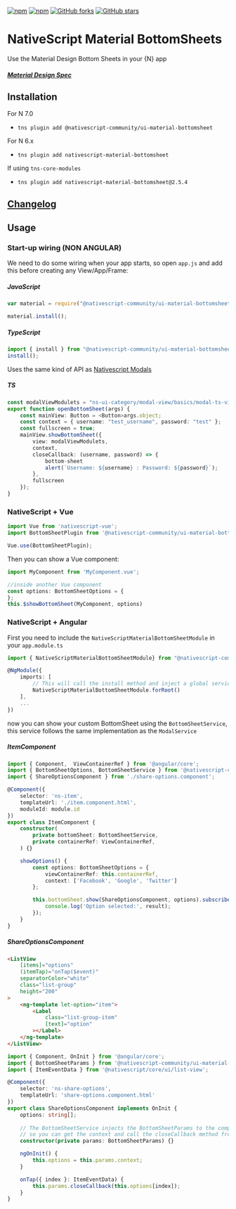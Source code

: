 [![npm](https://img.shields.io/npm/v/nativescript-material-bottomsheet.svg)](https://www.npmjs.com/package/nativescript-material-bottomsheet)
[![npm](https://img.shields.io/npm/dt/nativescript-material-bottomsheet.svg?label=npm%20downloads)](https://www.npmjs.com/package/nativescript-material-bottomsheet)
[![GitHub forks](https://img.shields.io/github/forks/Akylas/nativescript-material-components.svg)](https://github.com/Akylas/nativescript-material-components/network)
[![GitHub stars](https://img.shields.io/github/stars/Akylas/nativescript-material-components.svg)](https://github.com/Akylas/nativescript-material-components/stargazers)

# NativeScript Material BottomSheets

Use the Material Design Bottom Sheets in your {N} app

##### [Material Design Spec](https://material.io/design/components/sheets-bottom.html)

## Installation

For N 7.0
* `tns plugin add @nativescript-community/ui-material-bottomsheet`

For N 6.x
* `tns plugin add nativescript-material-bottomsheet`

If using ```tns-core-modules```
* `tns plugin add nativescript-material-bottomsheet@2.5.4`

## [Changelog](./CHANGELOG.md)

## Usage

### Start-up wiring (NON ANGULAR)
We need to do some wiring when your app starts, so open `app.js` and add this before creating any View/App/Frame:


##### JavaScript
```js
var material = require("@nativescript-community/ui-material-bottomsheet");

material.install();
```

##### TypeScript
```ts
import { install } from "@nativescript-community/ui-material-bottomsheet";
install();
```

Uses the same kind of API as [Nativescript Modals](https://docs.nativescript.org/ui/modal-view)

##### TS

```typescript
const modalViewModulets = "ns-ui-category/modal-view/basics/modal-ts-view-page";
export function openBottomSheet(args) {
    const mainView: Button = <Button>args.object;
    const context = { username: "test_username", password: "test" };
    const fullscreen = true;
    mainView.showBottomSheet({
        view: modalViewModulets,
        context,
        closeCallback: (username, password) => {
            bottom-sheet
            alert(`Username: ${username} : Password: ${password}`);
        },
        fullscreen
    });
}

```

### NativeScript + Vue
```typescript
import Vue from 'nativescript-vue';
import BottomSheetPlugin from '@nativescript-community/ui-material-bottomsheet/vue';

Vue.use(BottomSheetPlugin);
```
Then you can show a Vue component:
```typescript 
import MyComponent from 'MyComponent.vue';

//inside another Vue component
const options: BottomSheetOptions = {
};
this.$showBottomSheet(MyComponent, options)
```


### NativeScript + Angular
First you need to include the `NativeScriptMaterialBottomSheetModule` in your `app.module.ts`

```typescript
import { NativeScriptMaterialBottomSheetModule} from "@nativescript-community/ui-material-bottomsheet/angular";

@NgModule({
    imports: [
        // This will call the install method and inject a global service called BottomSheetService
        NativeScriptMaterialBottomSheetModule.forRoot()
    ],
    ...
})
```
now you can show your custom BottomSheet using the `BottomSheetService`, this service follows the same implementation as the `ModalService`

##### ItemComponent
```typescript
import { Component,  ViewContainerRef } from '@angular/core';
import { BottomSheetOptions, BottomSheetService } from '@nativescript-community/ui-material-bottomsheet/angular';
import { ShareOptionsComponent } from './share-options.component';

@Component({
    selector: 'ns-item',
    templateUrl: './item.component.html',
    moduleId: module.id
})
export class ItemComponent {
    constructor(
        private bottomSheet: BottomSheetService, 
        private containerRef: ViewContainerRef,
    ) {}

    showOptions() {
        const options: BottomSheetOptions = {
            viewContainerRef: this.containerRef,
            context: ['Facebook', 'Google', 'Twitter']
        };

        this.bottomSheet.show(ShareOptionsComponent, options).subscribe(result => {
            console.log('Option selected:', result);
        });
    }
}
```
##### ShareOptionsComponent
```html
<ListView
    [items]="options"
    (itemTap)="onTap($event)"
    separatorColor="white"
    class="list-group"
    height="200"
>
    <ng-template let-option="item">
        <Label
            class="list-group-item"
            [text]="option"
        ></Label>
    </ng-template>
</ListView>
```
```typescript
import { Component, OnInit } from '@angular/core';
import { BottomSheetParams } from '@nativescript-community/ui-material-bottomsheet/angular';
import { ItemEventData } from '@nativescript/core/ui/list-view';

@Component({
    selector: 'ns-share-options',
    templateUrl: 'share-options.component.html'
})
export class ShareOptionsComponent implements OnInit {
    options: string[];
    
    // The BottomSheetService injects the BottomSheetParams to the component
    // so you can get the context and call the closeCallback method from the component displayed in your BottomSheet
    constructor(private params: BottomSheetParams) {}

    ngOnInit() {
        this.options = this.params.context;
    }

    onTap({ index }: ItemEventData) {
        this.params.closeCallback(this.options[index]);
    }
}
```
